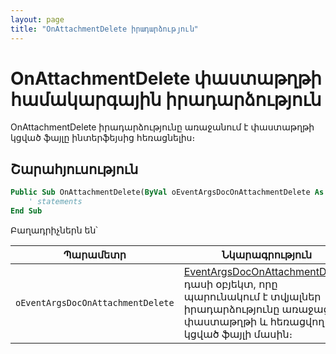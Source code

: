 ```yaml
---
layout: page
title: "OnAttachmentDelete իրադարձություն"
---
```


# OnAttachmentDelete փաստաթղթի համակարգային իրադարձություն

OnAttachmentDelete իրադարձությունը առաջանում է փաստաթղթի կցված ֆայլը ինտերֆեյսից հեռացնելիս։

## Շարահյուսություն

```vb
Public Sub OnAttachmentDelete(ByVal oEventArgsDocOnAttachmentDelete As EventArgsDocOnAttachmentDelete)
    ' statements
End Sub
```

Բաղադրիչներն են՝

|Պարամետր|Նկարագրություն|
|--|--|
|`oEventArgsDocOnAttachmentDelete`| [EventArgsDocOnAttachmentDelete](UserDefinedHandlers.md#eventargsdoconattachmentdelete-class) դասի օբյեկտ, որը պարունակում է տվյալներ իրադարձությունը առաջացնող փաստաթղթի և հեռացվող կցված ֆայլի մասին։ |
